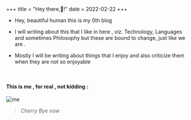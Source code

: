 +++
title = "Hey there,👺!"
date = 2022-02-22
+++

+ Hey, beautiful human this is my 0th blog

- I will writing about this that I like in here , viz. Technology, Languages and sometimes Philosophy but these are bound to change, just like we are .

- Mostly I will be writing about things that I enjoy and also criticize them when they are not so enjoyable









<br/>

#### This is me , for real , not kidding :

![me](/images/hey.jpg)

> *Cherry Bye now*
